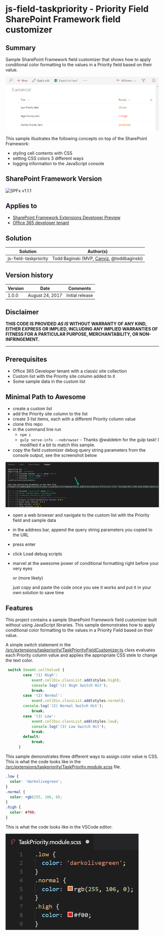 # js-field-taskpriority - Priority Field SharePoint Framework field customizer

## Summary

Sample SharePoint Framework field customizer that shows how to apply conditional color formatting to the values in a Priority field based on their value.

![Numeric fields colored differently depending on their value using the Conditional formatting SharePoint Framework field customizer](./assets/js-field-taskpriority-preview.jpg)

This sample illustrates the following concepts on top of the SharePoint Framework:

* styling cell contents with CSS
* setting CSS colors 3 different ways
* logging information to the JavaScript console

## SharePoint Framework Version

![SPFx v1.1.1](https://img.shields.io/badge/SPFx-1.1.1-green.svg)

## Applies to

* [SharePoint Framework Extensions Developer Preview](https://dev.office.com/sharepoint/docs/spfx/extensions/overview-extensions)
* [Office 365 developer tenant](http://dev.office.com/sharepoint/docs/spfx/set-up-your-developer-tenant)

## Solution

Solution|Author(s)
--------|---------
js-field-taskpriority|Todd Baginski (MVP, [Canviz](https://canviz.com), @toddbaginski)

## Version history

Version|Date|Comments
-------|----|--------
1.0.0|August 24, 2017|Initial release

## Disclaimer

**THIS CODE IS PROVIDED *AS IS* WITHOUT WARRANTY OF ANY KIND, EITHER EXPRESS OR IMPLIED, INCLUDING ANY IMPLIED WARRANTIES OF FITNESS FOR A PARTICULAR PURPOSE, MERCHANTABILITY, OR NON-INFRINGEMENT.**

---

## Prerequisites

* Office 365 Developer tenant with a classic site collection
* Custom list with the Priority site column added to it
* Some sample data in the custom list

## Minimal Path to Awesome

* create a custom list
* add the Priority site column to the list
* create 3 list items, each with a different Priority column value 
* clone this repo
* in the command line run
  * `npm i`
  * `gulp serve-info --nobrowser`
        - Thanks @waldekm for the gulp task!  I modified it a bit to match this sample.
* copy the field customizer debug query string parameters from the console output, see the screenshot below

![](assets/Querystring-Parameters.jpg)

* open a web browser and navigate to the custom list with the Priority field and sample data
* in the address bar, append the query string parameters you copied to the URL
* press enter 
* click Load debug scripts
* marvel at the awesome power of conditional formatting right before your very eyes
  
  or (more likely)
  
  just copy and paste the code once you see it works and put it in your own solution to save time

## Features

This project contains a sample SharePoint Framework field customizer built without using JavaScript libraries. This sample demonstrates how to apply conditional color formatting to the values in a Priority Field based on their value.

A simple switch statement in the [/src/extensions/taskpriority/TaskPriorityFieldCustomizer.ts](/src/extensions/taskpriority/TaskPriorityFieldCustomizer.ts) class evaluates each Priority column value and applies the appropriate CSS stele to change the text color.

```javascript
 switch (event.cellValue) {
        case '(1) High':            
            event.cellDiv.classList.add(styles.high);
            console.log('(1) High Switch Hit');
            break;
        case '(2) Normal':
            event.cellDiv.classList.add(styles.normal);
        console.log('(2) Normal Switch Hit');
            break;
        case '(3) Low':
            event.cellDiv.classList.add(styles.low);
            console.log('(3) Low Switch Hit');
            break;
        default:
            break;
      }
```
This sample demonstrates three different ways to assign color value is CSS.  This is what the code looks like in the [/src/extensions/taskpriority/TaskPriority.module.scss](/src/extensions/taskpriority/TaskPriority.module.scss) file.

```scss
.low {
  color: 'darkolivegreen';
}
.normal {
  color: rgb(255, 106, 0);
}
.high {
  color: #f00;
}
```

This is what the code looks like in the VSCode editor:

![](assets/CSS.jpg)










